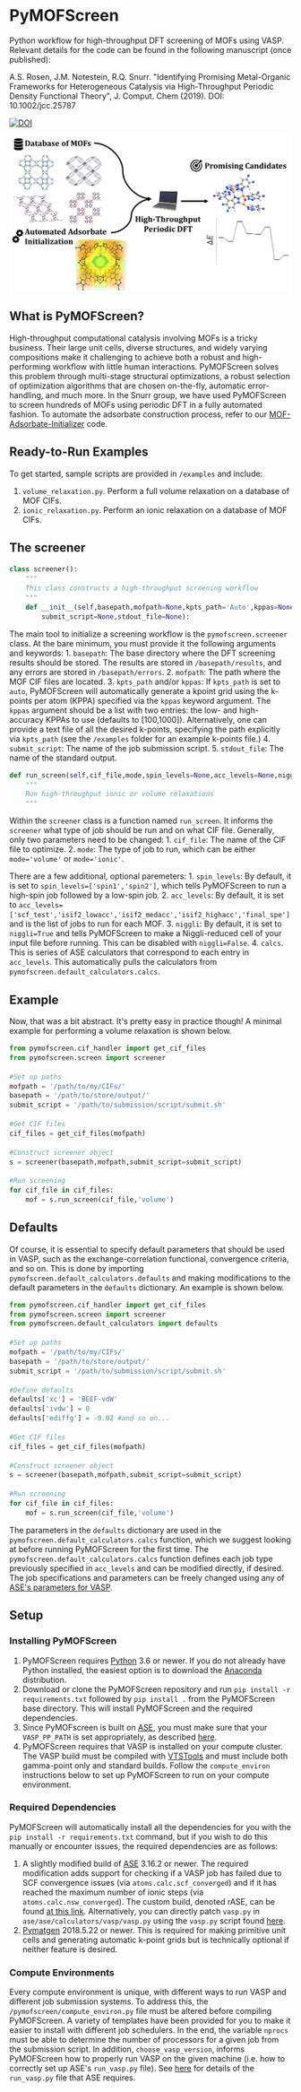 # PyMOFScreen
Python workflow for high-throughput DFT screening of MOFs using VASP. Relevant details for the code can be found in the following manuscript (once published):

A.S. Rosen, J.M. Notestein, R.Q. Snurr. "Identifying Promising Metal-Organic Frameworks for Heterogeneous Catalysis via High-Throughput Periodic Density Functional Theory", J. Comput. Chem (2019). DOI: 10.1002/jcc.25787 

[![DOI](https://zenodo.org/badge/113722940.svg)](https://zenodo.org/badge/latestdoi/113722940)

![TOC](toc.png)

## What is PyMOFScreen?

High-throughput computational catalysis involving MOFs is a tricky business. Their large unit cells, diverse structures, and widely varying compositions make it challenging to achieve both a robust and high-performing workflow with little human interactions. PyMOFScreen solves this problem through multi-stage structural optimizations, a robust selection of optimization algorithms that are chosen on-the-fly, automatic error-handling, and much more. In the Snurr group, we have used PyMOFScreen to screen hundreds of MOFs using periodic DFT in a fully automated fashion. To automate the adsorbate construction process, refer to our [MOF-Adsorbate-Initializer](https://github.com/arosen93/mof-adsorbate-initializer) code.

## Ready-to-Run Examples

To get started, sample scripts are provided in `/examples` and include:
1. `volume_relaxation.py`. Perform a full volume relaxation on a database of MOF CIFs.
2. `ionic_relaxation.py`. Perform an ionic relaxation on a database of MOF CIFs.

## The screener

```python
class screener():
	"""
	This class constructs a high-throughput screening workflow
	"""
	def __init__(self,basepath,mofpath=None,kpts_path='Auto',kppas=None,
		submit_script=None,stdout_file=None):
```
The main tool to initialize a screening workflow is the `pymofscreen.screener` class. At the bare minimum, you must provide it the following arguments and keywords:
	1. `basepath`: The base directory where the DFT screening results should be stored. The results are stored in `/basepath/results`, and any errors are stored in `/basepath/errors`.
	2. `mofpath`: The path where the MOF CIF files are located.
	3. `kpts_path` and/or `kppas`: If `kpts_path` is set to `auto`, PyMOFScreen will automatically generate a kpoint grid using the k-points per atom (KPPA) specified via the `kppas` keyword argument. The `kppas` argument should be a list with two entries: the low- and high-accuracy KPPAs to use (defaults to [100,1000]). Alternatively, one can provide a text file of all the desired k-points, specifying the path explicitly via `kpts_path` (see the `/examples` folder for an example k-points file.)
	4. `submit_script`: The name of the job submission script.
	5. `stdout_file`: The name of the standard output.

```python
def run_screen(self,cif_file,mode,spin_levels=None,acc_levels=None,niggli=True,calcs=calcs):
	"""
	Run high-throughput ionic or volume relaxations
	"""
```
Within the `screener` class is a function named `run_screen`. It informs the `screener` what type of job should be run and on what CIF file. Generally, only two parameters need to be changed:
	1. `cif_file`: The name of the CIF file to optimize.
	2. `mode`: The type of job to run, which can be either `mode='volume'` or `mode='ionic'`.

There are a few additional, optional paremeters:
	1. `spin_levels`: By default, it is set to `spin_levels=['spin1','spin2']`, which tells PyMOFScreen to run a high-spin job followed by a low-spin job.
	2. `acc_levels`: By default, it is set to `acc_levels=['scf_test','isif2_lowacc','isif2_medacc','isif2_highacc','final_spe']` and is the list of jobs to run for each MOF.
	3. `niggli`: By default, it is set to `niggli=True` and tells PyMOFScreen to make a Niggli-reduced cell of your input file before running. This can be disabled with `niggli=False`.
	4. `calcs`. This is series of ASE calculators that correspond to each entry in `acc_levels`. This automatically pulls the calculators from `pymofscreen.default_calculators.calcs`.

## Example

Now, that was a bit abstract. It's pretty easy in practice though! A minimal example for performing a volume relaxation is shown below.

```python
from pymofscreen.cif_handler import get_cif_files
from pymofscreen.screen import screener

#Set up paths
mofpath = '/path/to/my/CIFs/'
basepath = '/path/to/store/output/'
submit_script = '/path/to/submission/script/submit.sh'

#Get CIF files
cif_files = get_cif_files(mofpath)

#Construct screener object
s = screener(basepath,mofpath,submit_script=submit_script)

#Run screening
for cif_file in cif_files:
	mof = s.run_screen(cif_file,'volume')
```

## Defaults

Of course, it is essential to specify default parameters that should be used in VASP, such as the exchange-correlation functional, convergence criteria, and so on. This is done by importing `pymofscreen.default_calculators.defaults` and making modifications to the default parameters in the `defaults` dictionary. An example is shown below.

```python
from pymofscreen.cif_handler import get_cif_files
from pymofscreen.screen import screener
from pymofscreen.default_calculators import defaults

#Set up paths
mofpath = '/path/to/my/CIFs/'
basepath = '/path/to/store/output/'
submit_script = '/path/to/submission/script/submit.sh'

#Define defaults
defaults['xc'] = 'BEEF-vdW'
defaults['ivdw'] = 0
defaults['ediffg'] = -0.02 #and so on...

#Get CIF files
cif_files = get_cif_files(mofpath)

#Construct screener object
s = screener(basepath,mofpath,submit_script=submit_script)

#Run screening
for cif_file in cif_files:
	mof = s.run_screen(cif_file,'volume')
```

The parameters in the `defaults` dictionary are used in the `pymofscreen.default_calculators.calcs` function, which we suggest looking at before running PyMOFScreen for the first time. The `pymofscreen.default_calculators.calcs` function defines each job type previously specified in `acc_levels` and can be modified directly, if desired. The job specifications and parameters can be freely changed using any of [ASE's parameters for VASP](https://wiki.fysik.dtu.dk/ase/ase/calculators/vasp.html).

## Setup

### Installing PyMOFScreen

1. PyMOFScreen requires [Python](https://www.python.org/) 3.6 or newer. If you do not already have Python installed, the easiest option is to download the [Anaconda](https://www.anaconda.com/download/) distribution.
2. Download or clone the PyMOFScreen repository and run `pip install -r requirements.txt` followed by `pip install .` from the PyMOFScreen base directory. This will install PyMOFScreen and the required dependencies.
3. Since PyMOFscreen is built on [ASE](https://wiki.fysik.dtu.dk/ase/), you must make sure that your `VASP_PP_PATH` is set appropriately, as described [here](https://wiki.fysik.dtu.dk/ase/ase/calculators/vasp.html).
4. PyMOFScreen requires that VASP is installed on your compute cluster. The VASP build must be compiled with [VTSTools](http://theory.cm.utexas.edu/vtsttools/index.html) and must include both gamma-point only and standard builds. Follow the `compute_environ` instructions below to set up PyMOFScreen to run on your compute environment.

### Required Dependencies

PyMOFScreen will automatically install all the dependencies for you with the `pip install -r requirements.txt` command, but if you wish to do this manually or encounter issues, the required dependencies are as follows:
1. A slightly modified build of [ASE](https://wiki.fysik.dtu.dk/ase/) 3.16.2 or newer. The required modification adds support for checking if a VASP job has failed due to SCF convergence issues (via `atoms.calc.scf_converged`) and if it has reached the maximum number of ionic steps (via `atoms.calc.nsw_converged`). The custom build, denoted rASE, can be found [at this link](https://github.com/arosen93/rASE). Alternatively, you can directly patch `vasp.py` in `ase/ase/calculators/vasp/vasp.py` using the `vasp.py` script found [here](https://github.com/arosen93/rASE/blob/master/ase/calculators/vasp/vasp.py). 
2. [Pymatgen](http://pymatgen.org/) 2018.5.22 or newer. This is required for making primitive unit cells and generating automatic k-point grids but is technically optional if neither feature is desired.

### Compute Environments

Every compute environment is unique, with different ways to run VASP and different job submission systems. To address this, the `/pymofscreen/compute_environ.py` file must be altered before compiling PyMOFScreen. A variety of templates have been provided for you to make it easier to install with different job schedulers. In the end, the variable `nprocs` must be able to determine the number of processors for a given job from the submission script. In addition, `choose_vasp_version`, informs PyMOFScreen how to properly run VASP on the given machine (i.e. how to correctly set up ASE's `run_vasp.py` file). See [here](https://wiki.fysik.dtu.dk/ase/ase/calculators/vasp.html) for details of the `run_vasp.py` file that ASE requires.